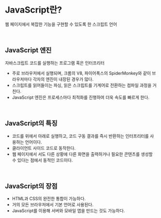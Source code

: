 # JavaScript란?

웹 페이지에서 복잡한 기능을 구현할 수 있도록 한 스크립트 언어

<br>

## JavaScript 엔진

자바스크립트 코드를 실행하는 프로그램 혹은 인터프리터

- 주로 브라우저에서 실행되며, 크롬의 V8, 파이어폭스의 SpiderMonkey와 같이 브라우저마다 각자의 엔진이 내장된 경우가 많다.
- 스크립트를 읽어들이는 파싱, 읽은 스크립트를 기계어로 전환하는 컴파일 과정을 거친다.
- JavaScript 엔진은 프로세스마다 최적화를 진행하여 더욱 속도를 빠르게 한다.

<br>

## JavaScript의 특징

- 코드를 위에서 아래로 실행하고, 코드 구동 결과를 즉시 반환하는 인터프리터를 사용하는 언어이다.
- 클라이언트 사이드 코드로 동작한다.
- 웹 페이지에서 서도 다른 상황에 다른 화면을 출력하거나 필요한 콘텐츠를 생성할 수 있다는 점에서 동적인 코드이다.

<br>

## JavaScript의 장점

- HTML과 CSS의 완전한 통합이 가능하다.
- 거의 모든 브라우저에서 기본 언어로 사용된다.
- JavaScript를 이용해 서버와 모바일 앱을 만드는 것도 가능하다.
